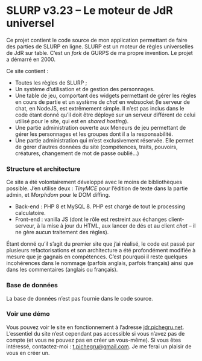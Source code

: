 # SLURP v3.23 – Le moteur de JdR universel

Ce projet contient le code source de mon application permettant de faire des parties de SLURP en ligne. SLURP est un moteur de règles universelles de JdR sur table. C’est un _fork_ de GURPS de ma propre invention. Le projet a démarré en 2000. 

Ce site contient :
- Toutes les règles de SLURP ;
- Un système d’utilisation et de gestion des personnages.
- Une table de jeu, comportant des widgets permettant de gérer les règles en cours de partie et un système de _chat_ en websocket (le serveur de chat, en NodeJS, est extrêmement simple. Il n’est pas inclus dans le code étant donné qu’il doit être déployé sur un serveur différent de celui utilisé pour le site, qui est en _shared hosting_).
- Une partie administration ouverte aux Meneurs de jeu permettant de gérer les personnages et les groupes dont il a la responsabilité.
- Une partie administration qui m’est exclusivement réservée. Elle permet de gérer d’autres données du site (compétences, traits, pouvoirs, créatures, changement de mot de passe oublié...)

### Structure et architecture
Ce site a été volontairement développé avec le moins de bibliothèques possible. J’en utilise deux : _TinyMCE_ pour l’édition de texte dans la partie admin, et _Morphdom_ pour le DOM diffing.
- Back-end : PHP 8 et MySQL 8. PHP est chargé de tout le processing calculatoire.
- Front-end : vanilla JS (dont le rôle est restreint aux échanges client-serveur, à la mise à jour du HTML, aux lancer de dés et au client _chat_ – il ne gère aucun traitement des règles).

Étant donné qu’il s’agit du premier site que j’ai réalisé, le code est passé par plusieurs refactorisations et son architecture a été profondément modifiée à mesure que je gagnais en compétences. C’est pourquoi il reste quelques incohérences dans le nommage (parfois anglais, parfois français) ainsi que dans les commentaires (anglais ou français).

### Base de données
La base de données n’est pas fournie dans le code source.

### Voir une démo
Vous pouvez voir le site en fonctionnement à l’adresse [jdr.pichegru.net](https://jdr.pichegru.net).
L’essentiel du site n’est cependant pas accessible si vous n’avez pas de compte (et vous ne pouvez pas en créer un vous-même). Si vous êtes intéressé, contactez-moi : t.pichegru@gmail.com. Je me ferai un plaisir de vous en créer un.